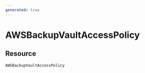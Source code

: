 ```yaml
---
generated: true
---
```


# AWSBackupVaultAccessPolicy


## Resource

```text
AWSBackupVaultAccessPolicy
```



